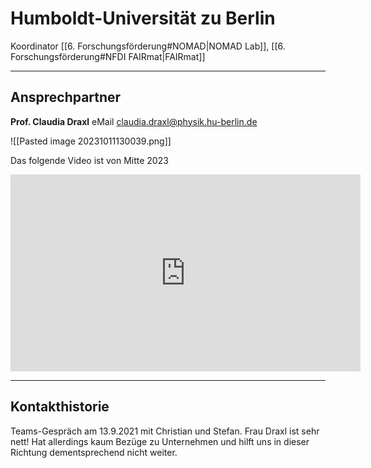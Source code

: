 
# Humboldt-Universität zu Berlin

Koordinator [[6. Forschungsförderung#NOMAD|NOMAD Lab]], [[6. Forschungsförderung#NFDI FAIRmat|FAIRmat]] 

---
## Ansprechpartner

**Prof. Claudia Draxl**
eMail [claudia.draxl@physik.hu-berlin.de](mailto:claudia.draxl@physik.hu-berlin.de)

![[Pasted image 20231011130039.png]]

Das folgende Video ist von Mitte 2023

<iframe width="560" height="315" src="https://www.youtube.com/embed/3N3xEmHm5tM?si=WAM12KD8R9TEOnba" title="YouTube video player" frameborder="0" allow="accelerometer; autoplay; clipboard-write; encrypted-media; gyroscope; picture-in-picture; web-share" allowfullscreen></iframe>

---
## Kontakthistorie

Teams-Gespräch am 13.9.2021 mit Christian und Stefan. Frau Draxl ist sehr nett! Hat allerdings kaum Bezüge zu Unternehmen und hilft uns in dieser Richtung dementsprechend nicht weiter.
